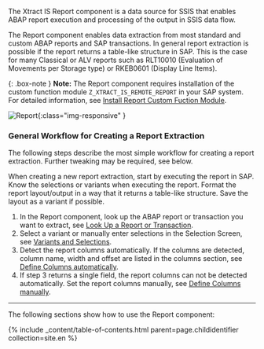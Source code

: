 The Xtract IS Report component is a data source for SSIS that enables ABAP report execution and processing of the output in SSIS data flow.

The Report component enables data extraction from most standard and custom ABAP reports and SAP transactions. 
In general report extraction is possible if the report returns a table-like structure in SAP. 
This is the case for many Classical or ALV reports such as RLT10010 (Evaluation of Movements per Storage type) or RKEB0601 (Display Line Items).

{: .box-note }
**Note:** The Report component requires installation of the custom function module `Z_XTRACT_IS_REMOTE_REPORT` in your SAP system. For detailed information, see [Install Report Custom Fuction Module](./sap-customizing/install-report-custom-function-module).

![Report](/img/content/Report.png){:class="img-responsive" }

### General Workflow for Creating a Report Extraction

The following steps describe the most simple workflow for creating a report extraction. Further tweaking may be required, see below. <br>

When creating a new report extraction, start by executing the report in SAP. Know the selections or variants when executing the report. 
Format the report layout/output in a way that it returns a table-like structure. Save the layout as a variant if possible.

1. In the Report component, look up the ABAP report or transaction you want to extract, see [Look Up a Report or Transaction](#look-up-a-report-or-transaction).
2. Select a variant or manually enter selections in the Selection Screen, see [Variants and Selections](./variants-and-selections).
3. Detect the report columns automatically. If the columns are detected, column name, width and offset are listed in the columns section, see [Define Columns automatically](./report-columns-define#define-columns-automatically).
4. If step 3 returns a single field, the report columns can not be detected automatically. Set the report columns manually, see [Define Columns manually](./report-columns-define#define-columns-manually).

****

The following sections show how to use the Report component: 

{% include _content/table-of-contents.html parent=page.childidentifier collection=site.en %}